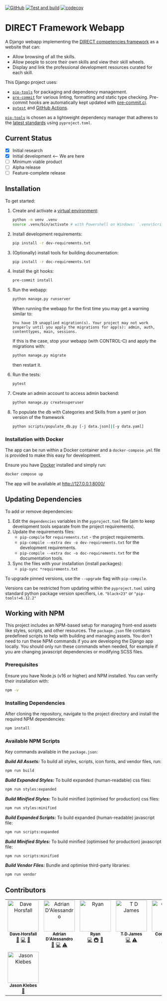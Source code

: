 <!-- markdownlint-disable MD041 -->

[![GitHub](https://img.shields.io/github/license/direct-framework/direct-webapp)](https://raw.githubusercontent.com/direct-framework/direct-webapp/main/LICENSE)
[![Test and build](https://github.com/direct-framework/direct-webapp/actions/workflows/ci.yml/badge.svg)](https://github.com/direct-framework/direct-webapp/actions/workflows/ci.yml)
[![codecov](https://codecov.io/gh/direct-framework/direct-webapp/graph/badge.svg?token=56K64XN243)](https://codecov.io/gh/direct-framework/direct-webapp)

# DIRECT Framework Webapp

A Django webapp implementing the [DIRECT competencies framework](https://github.com/direct-framework/digital-research-competencies-framework/) as a website that can:

- Allow browsing of all the skills.
- Allow people to score their own skills and view their skill wheels.
- Display and link the professional development resources curated for each skill.

This Django project uses:

- [`pip-tools`] for packaging and dependency management.
- [`pre-commit`](https://pre-commit.com/) for various linting, formatting and static type checking. Pre-commit hooks are automatically kept updated with [pre-commit.ci](https://pre-commit.ci).
- [`pytest`](https://pytest.org/) and [GitHub Actions](https://github.com/features/actions).

[`pip-tools`] is chosen as a lightweight dependency manager that adheres to the [latest standards](https://peps.python.org/pep-0621/) using `pyproject.toml`.

## Current Status

- [x] Initial research
- [x] Initial development <-- We are here
- [ ] Minimum viable product
- [ ] Alpha release
- [ ] Feature-complete release

## Installation

To get started:

1. Create and activate a [virtual environment](https://docs.python.org/3/library/venv.html):

   ```bash
   python -m venv .venv
   source .venv/bin/activate # with Powershell on Windows: `.venv\Scripts\Activate.ps1`
   ```

2. Install development requirements:

   ```bash
   pip install -r dev-requirements.txt
   ```

3. (Optionally) install tools for building documentation:

   ```bash
   pip install -r doc-requirements.txt
   ```

4. Install the git hooks:

   ```bash
   pre-commit install
   ```

5. Run the webapp:

   ```bash
   python manage.py runserver
   ```

   When running the webapp for the first time you may get a warning similar to:

   `You have 19 unapplied migration(s). Your project may not work properly until you apply the migrations for app(s): admin, auth, contenttypes, main, sessions.`

   If this is the case, stop your webapp (with CONTROL-C) and apply the migrations with:

   ```bash
   python manage.py migrate
   ```

   then restart it.

6. Run the tests:

   ```bash
   pytest
   ```

7. Create an admin account to access admin backend:

   ```bash
   python manage.py createsuperuser
   ```

8. To populate the db with Categories and Skills from a yaml or json version of the framework

   ```bash
   python scripts/populate_db.py [-j data.json]|[-y data.yaml]
   ```

### Installation with Docker

The app can be run within a Docker container and a `docker-compose.yml` file is provided to make this easy for development.

Ensure you have [Docker](https://docs.docker.com/desktop/) installed and simply run:

```bash
docker compose up
```

The app will be available at <http://127.0.0.1:8000/> <!-- markdown-link-check-disable-line -->

## Updating Dependencies

To add or remove dependencies:

1. Edit the `dependencies` variables in the `pyproject.toml` file (aim to keep development tools separate from the project requirements).
2. Update the requirements files:
   - `pip-compile` for `requirements.txt` - the project requirements.
   - `pip-compile --extra dev -o dev-requirements.txt` for the development requirements.
   - `pip-compile --extra doc -o doc-requirements.txt` for the documentation tools.
3. Sync the files with your installation (install packages):
   - `pip-sync *requirements.txt`

To upgrade pinned versions, use the `--upgrade` flag with `pip-compile`.

Versions can be restricted from updating within the `pyproject.toml` using standard python package version specifiers, i.e. `"black<23"` or `"pip-tools!=6.12.2"`

[`pip-tools`]: https://pip-tools.readthedocs.io/en/latest/

## Working with NPM

This project includes an NPM-based setup for managing front-end assets like styles, scripts, and other resources. The `package.json` file contains predefined scripts to help with building and managing assets. You don't need to run these NPM commands if you are developing the Django app locally. You should only run these commands when needed, for example if you are changing javascript dependencies or modifying SCSS files.

### Prerequisites

Ensure you have Node.js (v16 or higher) and NPM installed. You can verify their installation with:

```bash
npm -v
```

### Installing Dependencies

After cloning the repository, navigate to the project directory and install the required NPM dependencies:

```bash
npm install
```

### Available NPM Scripts

Key commands available in the `package.json`:

**_Build All Assets:_** To build all styles, scripts, icon fonts, and vendor files, run:

```bash
npm run build
```

**_Build Expanded Styles:_** To build expanded (human-readable) css files:

```bash
npm run styles:expanded
```

**_Build Minified Styles:_** To build minified (optimised for production) css files:

```bash
npm run styles:minified
```

**_Build Expanded Scripts:_** To build expanded (human-readable) javascript file:

```bash
npm run scripts:expanded
```

**_Build Minified Styles:_** To build minified (optimised for production) javascript file:

```bash
npm run scripts:minified
```

**_Build Vendor Files:_** Bundle and optimise third-party libraries:

```bash
npm run vendor
```

## Contributors

<!-- ALL-CONTRIBUTORS-LIST:START - Do not remove or modify this section -->
<!-- prettier-ignore-start -->
<!-- markdownlint-disable -->
<table>
  <tbody>
    <tr>
      <td align="center" valign="top" width="14.28%"><a href="http://horsfall.dev"><img src="https://avatars.githubusercontent.com/u/1079934?v=4?s=100" width="100px;" alt="Dave Horsfall"/><br /><sub><b>Dave Horsfall</b></sub></a><br /><a href="#design-davehorsfall" title="Design">🎨</a> <a href="#code-davehorsfall" title="Code">💻</a> <a href="#projectManagement-davehorsfall" title="Project Management">📆</a></td>
      <td align="center" valign="top" width="14.28%"><a href="https://github.com/AdrianDAlessandro"><img src="https://avatars.githubusercontent.com/u/40875798?v=4?s=100" width="100px;" alt="Adrian D'Alessandro"/><br /><sub><b>Adrian D'Alessandro</b></sub></a><br /><a href="#design-AdrianDAlessandro" title="Design">🎨</a> <a href="#code-AdrianDAlessandro" title="Code">💻</a> <a href="#test-AdrianDAlessandro" title="Tests">⚠️</a></td>
      <td align="center" valign="top" width="14.28%"><a href="https://github.com/TinyMarsh"><img src="https://avatars.githubusercontent.com/u/13540127?v=4?s=100" width="100px;" alt="Ryan"/><br /><sub><b>Ryan</b></sub></a><br /><a href="#code-TinyMarsh" title="Code">💻</a> <a href="#infra-TinyMarsh" title="Infrastructure (Hosting, Build-Tools, etc)">🚇</a> <a href="#tool-TinyMarsh" title="Tools">🔧</a></td>
      <td align="center" valign="top" width="14.28%"><a href="https://github.com/tdjames1"><img src="https://avatars.githubusercontent.com/u/10053102?v=4?s=100" width="100px;" alt="T D James"/><br /><sub><b>T D James</b></sub></a><br /><a href="#code-tdjames1" title="Code">💻</a> <a href="#test-tdjames1" title="Tests">⚠️</a></td>
      <td align="center" valign="top" width="14.28%"><a href="https://github.com/connoraird"><img src="https://avatars.githubusercontent.com/u/61978554?v=4?s=100" width="100px;" alt="Connor Aird"/><br /><sub><b>Connor Aird</b></sub></a><br /><a href="#code-connoraird" title="Code">💻</a> <a href="#test-connoraird" title="Tests">⚠️</a></td>
      <td align="center" valign="top" width="14.28%"><a href="https://personalpages.manchester.ac.uk/staff/Andrew.Gait/"><img src="https://avatars.githubusercontent.com/u/13529420?v=4?s=100" width="100px;" alt="Andrew Gait"/><br /><sub><b>Andrew Gait</b></sub></a><br /><a href="#ideas-andrewgait" title="Ideas, Planning, & Feedback">🤔</a></td>
      <td align="center" valign="top" width="14.28%"><a href="https://brynnoelubald.com/"><img src="https://avatars.githubusercontent.com/u/55503826?v=4?s=100" width="100px;" alt="Bryn Noel Ubald"/><br /><sub><b>Bryn Noel Ubald</b></sub></a><br /><a href="#tool-bnubald" title="Tools">🔧</a></td>
    </tr>
    <tr>
      <td align="center" valign="top" width="14.28%"><a href="https://github.com/jklebes"><img src="https://avatars.githubusercontent.com/u/11175421?v=4?s=100" width="100px;" alt="Jason Klebes"/><br /><sub><b>Jason Klebes</b></sub></a><br /><a href="#bug-jklebes" title="Bug reports">🐛</a></td>
    </tr>
  </tbody>
</table>

<!-- markdownlint-restore -->
<!-- prettier-ignore-end -->

<!-- ALL-CONTRIBUTORS-LIST:END -->
